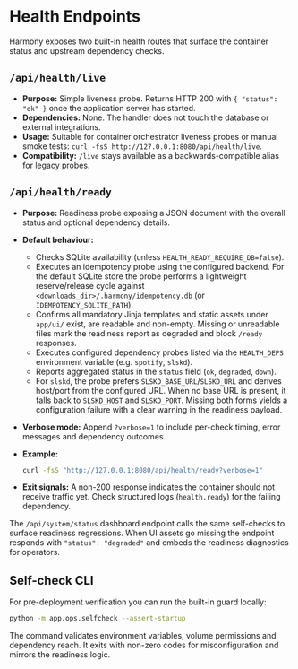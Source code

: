# Health Endpoints

Harmony exposes two built-in health routes that surface the container status and
upstream dependency checks.

## `/api/health/live`

- **Purpose:** Simple liveness probe. Returns HTTP 200 with `{ "status": "ok" }` once
  the application server has started.
- **Dependencies:** None. The handler does not touch the database or external
  integrations.
- **Usage:** Suitable for container orchestrator liveness probes or manual smoke tests:
  `curl -fsS http://127.0.0.1:8080/api/health/live`.
- **Compatibility:** `/live` stays available as a backwards-compatible alias for
  legacy probes.

## `/api/health/ready`

- **Purpose:** Readiness probe exposing a JSON document with the overall status and
  optional dependency details.
- **Default behaviour:**
  - Checks SQLite availability (unless `HEALTH_READY_REQUIRE_DB=false`).
  - Executes an idempotency probe using the configured backend. For the default
    SQLite store the probe performs a lightweight reserve/release cycle against
    `<downloads_dir>/.harmony/idempotency.db` (or `IDEMPOTENCY_SQLITE_PATH`).
  - Confirms all mandatory Jinja templates and static assets under `app/ui/`
    exist, are readable and non-empty. Missing or unreadable files mark the
    readiness report as degraded and block `/ready` responses.
  - Executes configured dependency probes listed via the `HEALTH_DEPS` environment
    variable (e.g. `spotify`, `slskd`).
  - Reports aggregated status in the `status` field (`ok`, `degraded`, `down`).
  - For `slskd`, the probe prefers `SLSKD_BASE_URL`/`SLSKD_URL` and derives host/port
    from the configured URL. When no base URL is present, it falls back to
    `SLSKD_HOST` and `SLSKD_PORT`. Missing both forms yields a configuration
    failure with a clear warning in the readiness payload.
- **Verbose mode:** Append `?verbose=1` to include per-check timing, error messages and
  dependency outcomes.
- **Example:**

  ```bash
  curl -fsS "http://127.0.0.1:8080/api/health/ready?verbose=1"
  ```

- **Exit signals:** A non-200 response indicates the container should not receive
  traffic yet. Check structured logs (`health.ready`) for the failing dependency.

The `/api/system/status` dashboard endpoint calls the same self-checks to surface
readiness regressions. When UI assets go missing the endpoint responds with
`"status": "degraded"` and embeds the readiness diagnostics for operators.

## Self-check CLI

For pre-deployment verification you can run the built-in guard locally:

```bash
python -m app.ops.selfcheck --assert-startup
```

The command validates environment variables, volume permissions and dependency reach.
It exits with non-zero codes for misconfiguration and mirrors the readiness logic.
